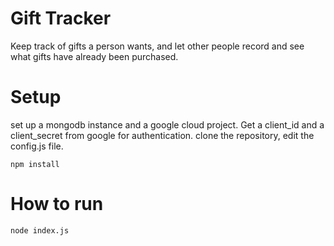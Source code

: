 # Gift Tracker
Keep track of gifts a person wants, and let other people record and see what gifts have already been purchased.

# Setup
set up a mongodb instance and a google cloud project.  Get a client_id and a client_secret from google for authentication.
clone the repository, edit the config.js file.  
```
npm install
```

# How to run
```
node index.js
```
